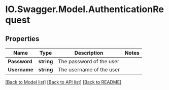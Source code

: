 # IO.Swagger.Model.AuthenticationRequest
## Properties

Name | Type | Description | Notes
------------ | ------------- | ------------- | -------------
**Password** | **string** | The password of the user | 
**Username** | **string** | The username of the user | 

[[Back to Model list]](../README.md#documentation-for-models) [[Back to API list]](../README.md#documentation-for-api-endpoints) [[Back to README]](../README.md)

